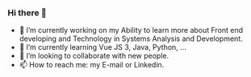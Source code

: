### Hi there 👋
- 🔭 I’m currently working on my Ability to learn more about Front end developing and Technology in Systems Analysis and Development.
- 🌱 I’m currently learning Vue JS 3, Java, Python, ...
- 👯 I’m looking to collaborate with new people.
- 📫 How to reach me: my E-mail or Linkedin.
<!--
**sam-pazouki/sam-pazouki** is a ✨ _special_ ✨ repository because its `README.md` (this file) appears on your GitHub profile.

Here are some ideas to get you started:

- 🔭 I’m currently working on ...
- 🌱 I’m currently learning ...
- 👯 I’m looking to collaborate on ...
- 🤔 I’m looking for help with ...
- 💬 Ask me about ...
- 📫 How to reach me: ...
- 😄 Pronouns: ...
- ⚡ Fun fact: ...
-->
